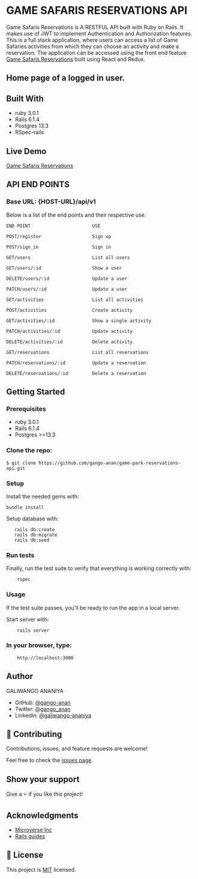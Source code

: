 # GAME SAFARIS RESERVATIONS API

Game Safaris Reservations is A RESTFUL API built with Ruby on Rails. It makes use of JWT to implement Authentication and Authorization features. This is a full stack application, where users can access a list of Game Safaries activities from which they can choose an activity and make a reservation. The application can be accessed using the front end feature [Game Safaris Reservations](https://galisoft-gamesafaris.netlify.app) built using React and Redux.

## Home page of a logged in user.

## Built With

- ruby 3.0.1
- Rails 6.1.4
- Postgres 13.3
- RSpec-rails

## Live Demo

[Game Safaris Reservations](https://galisoft-gamesafaris-back-end.herokuapp.com/)

## API END POINTS

### Base URL: {HOST-URL}/api/v1

Below is a list of the end points and their respective use.

```
END POINT                       USE
```

```
POST/register                   Sign up
```

```
POST/sign_in                    Sign in
```

```
GET/users                       List all users
```

```
GET/users/:id                   Show a user
```

```
DELETE/users/:id                Update a user
```

```
PATCH/users/:id                 Update a user
```

```
GET/activities                  List all activities
```

```
POST/activities                 Create activity
```

```
GET/activities/:id              Show a single activity
```

```
PATCH/activities/:id            Update activity
```

```
DELETE/activities/:id           Delete activity
```

```
GET/reservations                List all reservations
```

```
PATCH/reservations/:id          Update a reservation
```

```
DELETE/reservations/:id         Delete a reservation
```

## Getting Started

### Prerequisites

- ruby 3.0.1
- Rails 6.1.4
- Postgres >=13.3

### Clone the repo:

```
$ git clone https://github.com/gango-anan/game-park-reservations-api.git

```

### Setup

Install the needed gems with:

```
bundle install
```

Setup database with:

```
   rails db:create
   rails db:migrate
   rails db:seed
```

### Run tests

Finally, run the test suite to verify that everything is working correctly with:

```
    rspec
```

### Usage

If the test suite passes, you'll be ready to run the app in a local server.

Start server with:

```
    rails server
```

### In your browser, type:

```
    http://localhost:3000
```

## Author

GALIWANGO ANANIYA

- GitHub: [@gango-anan](https://github.com/gango-anan)
- Twitter: [@gango_anan](https://twitter.com/gango_anan)
- LinkedIn: [@galiwango-ananiya](https://www.linkedin.com/in/galiwango-ananiya/)

## 🤝 Contributing

Contributions, issues, and feature requests are welcome!

Feel free to check the [issues page](https://github.com/gango-anan/game-park-reservations-api/issues).

## Show your support

Give a ⭐️ if you like this project!

## Acknowledgments

- [Microverse Inc](https://www.microverse.org/)
- [Rails guides](https://guides.rubyonrails.org/)

## 📝 License

This project is [MIT](https://github.com/gango-anan/game-park-reservations-api/blob/master/LICENSE) licensed.
